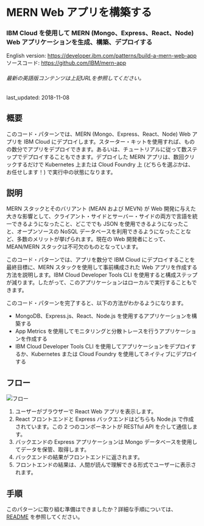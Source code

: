 # MERN Web アプリを構築する

### IBM Cloud を使用して MERN (Mongo、Express、React、Node) Web アプリケーションを生成、構築、デプロイする

English version: https://developer.ibm.com/patterns/build-a-mern-web-app
  ソースコード: https://github.com/IBM/mern-app

###### 最新の英語版コンテンツは上記URLを参照してください。
last_updated: 2018-11-08

 ## 概要

このコード・パターンでは、MERN (Mongo、Express、React、Node) Web アプリを IBM Cloud にデプロイします。スターター・キットを使用すれば、ものの数分でアプリをデプロイできます。あるいは、チュートリアルに従って数ステップでデプロイすることもできます。デプロイした MERN アプリは、数回クリックするだけで Kubernetes 上または Cloud Foundry 上 (どちらを選ぶかは、お任せします！) で実行中の状態になります。

## 説明

MERN スタックとそのバリアント (MEAN および MEVN) が Web 開発に与えた大きな影響として、クライアント・サイドとサーバー・サイドの両方で言語を統一できるようになったこと、どこででも JSON を使用できるようになったこと、オープンソースの NoSQL データベースを利用できるようになったことなど、多数のメリットが挙げられます。現在の Web 開発者にとって、MEAN/MERN スタックは不可欠のものとなっています。

このコード・パターンでは、アプリを数分で IBM Cloud にデプロイすることを最終目標に、MERN スタックを使用して事前構成された Web アプリを作成する方法を説明します。IBM Cloud Developer Tools CLI を使用すると構成ステップが減ります。したがって、このアプリケーションはローカルで実行することもできます。

このコード・パターンを完了すると、以下の方法がわかるようになります。

* MongoDB、Express.js、React、Node.js を使用するアプリケーションを構築する
* App Metrics を使用してモニタリングと分散トレースを行うアプリケーションを作成する
* IBM Cloud Developer Tools CLI を使用してアプリケーションをデプロイするか、Kubernetes または Cloud Foundry を使用してネイティブにデプロイする

## フロー

![フロー](../../images/mern-architecture.png)

1. ユーザーがブラウザーで React Web アプリを表示します。
1. React フロントエンドと Express バックエンドはどちらも Node.js で作成されています。この 2 つのコンポーネントが RESTful API を介して通信します。
1. バックエンドの Express アプリケーションは Mongo データベースを使用してデータを保管、取得します。
1. バックエンドの結果がフロントエンドに返されます。
1. フロントエンドの結果は、人間が読んで理解できる形式でユーザーに表示されます。

## 手順

このパターンに取り組む準備はできましたか？詳細な手順については、[README](https://github.com/IBM/mern-app/blob/master/README.md) を参照してください。
